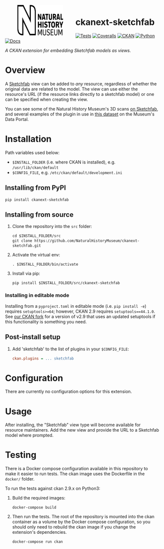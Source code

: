 <!--header-start-->
<img src=".github/nhm-logo.svg" align="left" width="150px" height="100px" hspace="40"/>

# ckanext-sketchfab

[![Tests](https://img.shields.io/github/workflow/status/NaturalHistoryMuseum/ckanext-sketchfab/Tests?style=flat-square)](https://github.com/NaturalHistoryMuseum/ckanext-sketchfab/actions/workflows/main.yml)
[![Coveralls](https://img.shields.io/coveralls/github/NaturalHistoryMuseum/ckanext-sketchfab/main?style=flat-square)](https://coveralls.io/github/NaturalHistoryMuseum/ckanext-sketchfab)
[![CKAN](https://img.shields.io/badge/ckan-2.9.7-orange.svg?style=flat-square)](https://github.com/ckan/ckan)
[![Python](https://img.shields.io/badge/python-3.6%20%7C%203.7%20%7C%203.8-blue.svg?style=flat-square)](https://www.python.org/)
[![Docs](https://img.shields.io/readthedocs/ckanext-sketchfab?style=flat-square)](https://ckanext-sketchfab.readthedocs.io)

_A CKAN extension for embedding Sketchfab models as views._

<!--header-end-->

# Overview

<!--overview-start-->
A [Sketchfab](https://sketchfab.com) view can be added to _any_ resource, regardless of whether the original data are related to the model. The view can use either the resource's URL (if the resource links directly to a sketchfab model) or one can be specified when creating the view.

You can see some of the Natural History Museum's 3D scans [on Sketchfab](https://sketchfab.com/NHM_Imaging), and several examples of the plugin in use in [this dataset](https://data.nhm.ac.uk/dataset/3d-cetacean-scanning) on the Museum's Data Portal.

<!--overview-end-->

# Installation

<!--installation-start-->
Path variables used below:
- `$INSTALL_FOLDER` (i.e. where CKAN is installed), e.g. `/usr/lib/ckan/default`
- `$CONFIG_FILE`, e.g. `/etc/ckan/default/development.ini`

## Installing from PyPI

```shell
pip install ckanext-sketchfab
```

## Installing from source

1. Clone the repository into the `src` folder:
   ```shell
   cd $INSTALL_FOLDER/src
   git clone https://github.com/NaturalHistoryMuseum/ckanext-sketchfab.git
   ```

2. Activate the virtual env:
   ```shell
   . $INSTALL_FOLDER/bin/activate
   ```

3. Install via pip:
   ```shell
   pip install $INSTALL_FOLDER/src/ckanext-sketchfab
   ```

### Installing in editable mode

Installing from a `pyproject.toml` in editable mode (i.e. `pip install -e`) requires `setuptools>=64`; however, CKAN 2.9 requires `setuptools==44.1.0`. See [our CKAN fork](https://github.com/NaturalHistoryMuseum/ckan) for a version of v2.9 that uses an updated setuptools if this functionality is something you need.

## Post-install setup

1. Add 'sketchfab' to the list of plugins in your `$CONFIG_FILE`:
   ```ini
   ckan.plugins = ... sketchfab
   ```

<!--installation-end-->

# Configuration

<!--configuration-start-->
There are currently no configuration options for this extension.

<!--configuration-end-->

# Usage

<!--usage-start-->
After installing, the "Sketchfab" view type will become available for resource maintainers. Add the new view and provide the URL to a Sketchfab model where prompted.

<!--usage-end-->

# Testing

<!--testing-start-->
There is a Docker compose configuration available in this repository to make it easier to run tests. The ckan image uses the Dockerfile in the `docker/` folder.

To run the tests against ckan 2.9.x on Python3:

1. Build the required images:
   ```shell
   docker-compose build
   ```

2. Then run the tests.
   The root of the repository is mounted into the ckan container as a volume by the Docker compose
   configuration, so you should only need to rebuild the ckan image if you change the extension's
   dependencies.
   ```shell
   docker-compose run ckan
   ```

<!--testing-end-->
